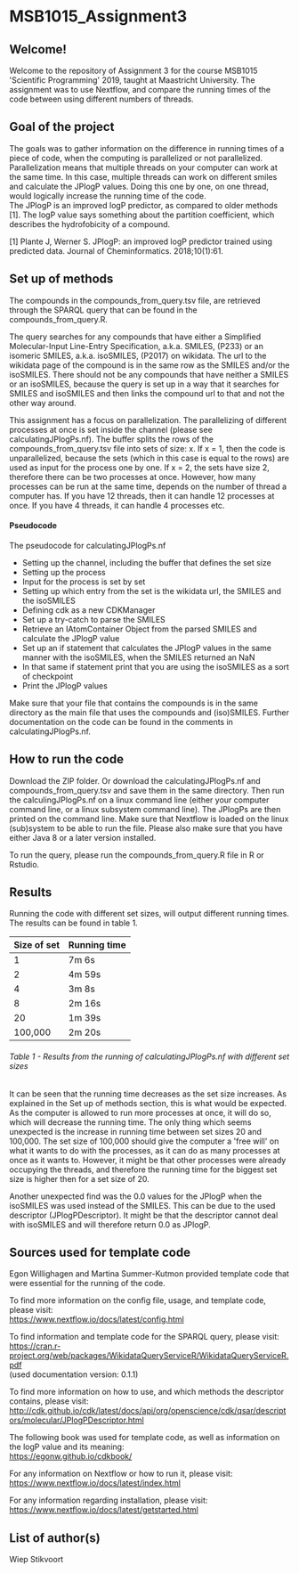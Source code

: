 # MSB1015_Assignment3
## Welcome!
Welcome to the repository of Assignment 3 for the course MSB1015 'Scientific Programming' 2019, taught at Maastricht University. The assignment was to use Nextflow, and compare the running times of the code between using different numbers of threads.

## Goal of the project
The goals was to gather information on the difference in running times of a piece of code, when the computing is parallelized or not parallelized. Parallelization means that multiple threads on your computer can work at the same time. In this case, multiple threads can work on different smiles and calculate the JPlogP values. Doing this one by one, on one thread, would logically increase the running time of the code.  
The JPlogP is an improved logP predictor, as compared to older methods [1]. The logP value says something about the partition coefficient, which describes the hydrofobicity of a compound. 

[1] Plante J, Werner S. JPlogP: an improved logP predictor trained using predicted data. Journal of Cheminformatics. 2018;10(1):61.

## Set up of methods
The compounds in the compounds_from_query.tsv file, are retrieved through the SPARQL query that can be found in the compounds_from_query.R. 

The query searches for any compounds that have either a Simplified Molecular-Input Line-Entry Specification, a.k.a. SMILES, (P233) or an isomeric SMILES, a.k.a. isoSMILES, (P2017) on wikidata. The url to the wikidata page of the compound is in the same row as the SMILES and/or the isoSMILES. There should not be any compounds that have neither a SMILES or an isoSMILES, because the query is set up in a way that it searches for SMILES and isoSMILES and then links the compound url to that and not the other way around.  

This assignment has a focus on parallelization. The parallelizing of different processes at once is set inside the channel (please see calculatingJPlogPs.nf). The buffer splits the rows of the compounds_from_query.tsv file into sets of size: x. If x = 1, then the code is unparallelized, because the sets (which in this case is equal to the rows) are used as input for the process one by one. If x = 2, the sets have size 2, therefore there can be two processes at once. However, how many processes can be run at the same time, depends on the number of thread a computer has. If you have 12 threads, then it can handle 12 processes at once. If you have 4 threads, it can handle 4 processes etc.  

#### Pseudocode 
The pseudocode for calculatingJPlogPs.nf
- Setting up the channel, including the buffer that defines the set size
- Setting up the process
- Input for the process is set by set
- Setting up which entry from the set is the wikidata url, the SMILES and the isoSMILES
- Defining cdk as a new CDKManager
- Set up a try-catch to parse the SMILES
- Retrieve an IAtomContainer Object from the parsed SMILES and calculate the JPlogP value
- Set up an if statement that calculates the JPlogP values in the same manner with the isoSMILES, when the SMILES returned an NaN
- In that same if statement print that you are using the isoSMILES as a sort of checkpoint
- Print the JPlogP values

Make sure that your file that contains the compounds is in the same directory as the main file that uses the compounds and (iso)SMILES. 
Further documentation on the code can be found in the comments in calculatingJPlogPs.nf. 

## How to run the code
Download the ZIP folder. Or download the calculatingJPlogPs.nf and compounds_from_query.tsv and save them in the same directory. Then run the calculingJPlogPs.nf on a linux command line (either your computer command line, or a linux subsystem command line). The JPlogPs are then printed on the command line. Make sure that Nextflow is loaded on the linux (sub)system to be able to run the file. Please also make sure that you have either Java 8 or a later version installed.  

To run the query, please run the compounds_from_query.R file in R or Rstudio. 

## Results
Running the code with different set sizes, will output different running times. The results can be found in table 1.

| Size of set | Running time |
|-------------|--------------|
| 1           | 7m 6s        |
| 2           | 4m 59s       |
| 4           | 3m 8s        |
| 8           | 2m 16s       |
| 20          | 1m 39s       |
| 100,000     | 2m 20s       |
###### Table 1 - Results from the running of calculatingJPlogPs.nf with different set sizes

It can be seen that the running time decreases as the set size increases. As explained in the Set up of methods section, this is what would be expected. As the computer is allowed to run more processes at once, it will do so, which will decrease the running time. The only thing which seems unexpected is the increase in running time between set sizes 20 and 100,000. The set size of 100,000 should give the computer a 'free will' on what it wants to do with the processes, as it can do as many processes at once as it wants to. However, it might be that other processes were already occupying the threads, and therefore the running time for the biggest set size is higher then for a set size of 20.  
  
Another unexpected find was the 0.0 values for the JPlogP when the isoSMILES was used instead of the SMILES. This can be due to the used descriptor (JPlogPDescriptor). It might be that the descriptor cannot deal with isoSMILES and will therefore return 0.0 as JPlogP.

## Sources used for template code
Egon Willighagen and Martina Summer-Kutmon provided template code that were essential for the running of the code.

To find more information on the config file, usage, and template code, please visit:  
https://www.nextflow.io/docs/latest/config.html

To find information and template code for the SPARQL query, please visit:  
https://cran.r-project.org/web/packages/WikidataQueryServiceR/WikidataQueryServiceR.pdf  
(used documentation version: 0.1.1)

To find more information on how to use, and which methods the descriptor contains, please visit:  
http://cdk.github.io/cdk/latest/docs/api/org/openscience/cdk/qsar/descriptors/molecular/JPlogPDescriptor.html

The following book was used for template code, as well as information on the logP value and its meaning:  
https://egonw.github.io/cdkbook/

For any information on Nextflow or how to run it, please visit:  
https://www.nextflow.io/docs/latest/index.html

For any information regarding installation, please visit:  
https://www.nextflow.io/docs/latest/getstarted.html

## List of author(s)
Wiep Stikvoort
